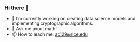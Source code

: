 ### Hi there 👋

* 🔭 I’m currently working on creating data science models and implementing cryptographic algorithms.
* 🌱 Ask me about math!
* 📫 How to reach me: ac129@rice.edu

